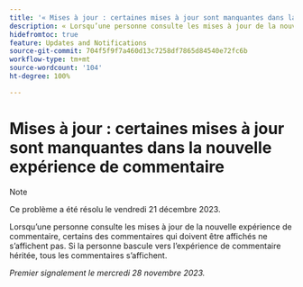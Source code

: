 ```yaml
---
title: '« Mises à jour : certaines mises à jour sont manquantes dans la nouvelle expérience de commentaire »'
description: « Lorsqu’une personne consulte les mises à jour de la nouvelle expérience de commentaire, certains des commentaires qui doivent être affichés ne s’affichent pas. Si la personne bascule vers l’expérience de commentaire héritée, tous les commentaires s’affichent. »
hidefromtoc: true
feature: Updates and Notifications
source-git-commit: 704f5f9f7a460d13c7258df7865d84540e72fc6b
workflow-type: tm+mt
source-wordcount: '104'
ht-degree: 100%

---
```



# Mises à jour : certaines mises à jour sont manquantes dans la nouvelle expérience de commentaire

>[!NOTE]
>
>Ce problème a été résolu le vendredi 21 décembre 2023.

Lorsqu’une personne consulte les mises à jour de la nouvelle expérience de commentaire, certains des commentaires qui doivent être affichés ne s’affichent pas. Si la personne bascule vers l’expérience de commentaire héritée, tous les commentaires s’affichent.

_Premier signalement le mercredi 28 novembre 2023._
